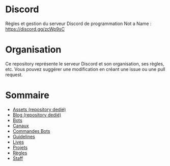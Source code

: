# Discord

Règles et gestion du serveur Discord de programmation Not a Name : https://discord.gg/zcWp9sC

# Organisation

Ce repository représente le serveur Discord et son organisation, ses règles, etc.
Vous pouvez suggérer une modification en créant une issue ou une pull request.

# Sommaire

- [Assets (repository dedié)](https://github.com/NotANameServer/assets)
- [Blog (repository dedié)](https://github.com/NotANameServer/Not-a-Hub)
- [Bots](bots.md)
- [Canaux](canaux.md)
- [Commandes Bots](commandes-bots.md)
- [Guidelines](guidelines.md)
- [Lives](live/README.md)
- [Projets](projets/README.md)
- [Règles](regles.md)
- [Staff](staff.md)
